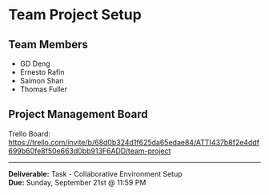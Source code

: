 # Team Project Setup

## Team Members
- GD Deng  
- Ernesto Rafin  
- Saimon Shan  
- Thomas Fuller

## Project Management Board
Trello Board: https://trello.com/invite/b/68d0b324d1f625da65edae84/ATTI437b8f2e4ddf699b60fe8f50e663d0bb913F6ADD/team-project


---

**Deliverable:** Task - Collaborative Environment Setup  
**Due:** Sunday, September 21st @ 11:59 PM
